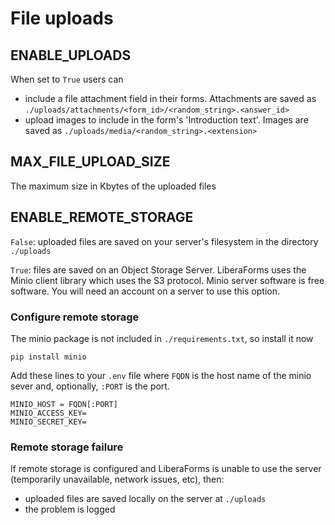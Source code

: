 # File uploads

## ENABLE_UPLOADS

When set to `True` users can
* include a file attachment field in their forms. Attachments are saved as `./uploads/attachments/<form_id>/<random_string>.<answer_id>`
* upload images to include in the form's 'Introduction text'. Images are saved as `./uploads/media/<random_string>.<extension>`


## MAX_FILE_UPLOAD_SIZE

The maximum size in Kbytes of the uploaded files

## ENABLE_REMOTE_STORAGE

`False`: uploaded files are saved on your server's filesystem in the
directory `./uploads`

`True`: files are saved on an Object Storage Server. LiberaForms uses the Minio client library which uses the S3 protocol.
Minio server software is free software. You will need an account on a server to use this option.

### Configure remote storage

The minio package is not included in `./requirements.txt`, so install it now

```
pip install minio
```

Add these lines to your `.env` file where `FQDN` is the host name of the minio sever and, optionally, `:PORT` is the port.

```
MINIO_HOST = FQDN[:PORT]
MINIO_ACCESS_KEY=
MINIO_SECRET_KEY=
```

### Remote storage failure

If remote storage is configured and LiberaForms is unable to use the server (temporarily unavailable, network issues, etc), then:

* uploaded files are saved locally on the server at `./uploads`
* the problem is logged
